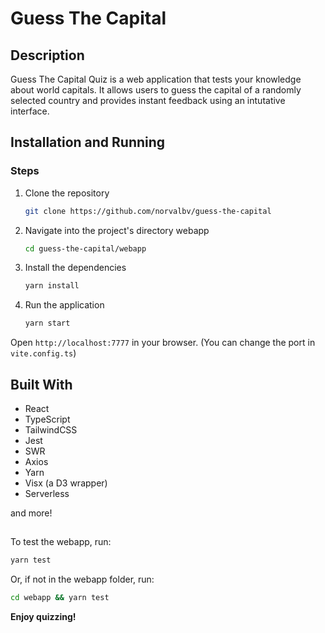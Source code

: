 # Guess The Capital

## Description

Guess The Capital Quiz is a web application that tests your knowledge about world capitals. It allows users to guess the capital of a randomly selected country and provides instant feedback using an intutative interface.

## Installation and Running

### Steps

1. Clone the repository
    ```bash
    git clone https://github.com/norvalbv/guess-the-capital
    ```
2. Navigate into the project's directory webapp
    ```bash
    cd guess-the-capital/webapp
    ```
3. Install the dependencies
    ```bash
    yarn install
    ```
4. Run the application
    ```bash
    yarn start
    ```

Open `http://localhost:7777` in your browser. (You can change the port in `vite.config.ts`)

## Built With

- React
- TypeScript
- TailwindCSS
- Jest
- SWR
- Axios
- Yarn
- Visx (a D3 wrapper)
- Serverless

and more!

## 

To test the webapp, run:
```Bash
yarn test
```

Or, if not in the webapp folder, run:
```Bash
cd webapp && yarn test
```


**Enjoy quizzing!**
